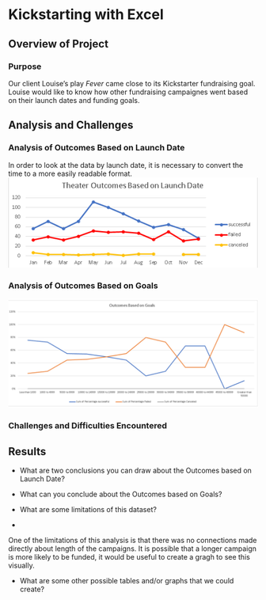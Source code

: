 # Kickstarting with Excel

## Overview of Project

### Purpose
Our client Louise’s play *Fever* came close to its Kickstarter fundraising goal. Louise would like to know how other fundraising campaignes went based on their launch dates and funding goals.

## Analysis and Challenges

### Analysis of Outcomes Based on Launch Date
In order to look at the data by launch date, it is necessary to convert the time to a more easily readable format. 
![outcomes based on launch date](Resources/Theater_Outcomes_vs_Launch.png)

### Analysis of Outcomes Based on Goals
![outcomes of goals](Resources/Outcomes_vs_goals.png)

### Challenges and Difficulties Encountered

## Results

- What are two conclusions you can draw about the Outcomes based on Launch Date?

- What can you conclude about the Outcomes based on Goals?

- What are some limitations of this dataset? 
- 
One of the limitations of this analysis is that there was no connections made directly about length of the campaigns. It is possible that a longer campaign is more likely to be funded, it would be useful to create a gragh to see this visually.


- What are some other possible tables and/or graphs that we could create?
